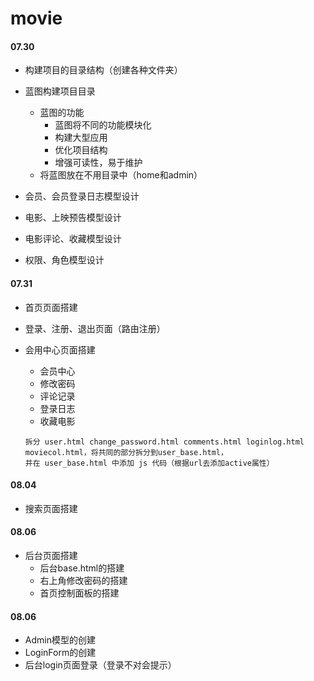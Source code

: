 # movie
#### 07.30
- 构建项目的目录结构（创建各种文件夹）

- 蓝图构建项目目录
    - 蓝图的功能
        - 蓝图将不同的功能模块化
        - 构建大型应用
        - 优化项目结构
        - 增强可读性，易于维护
    - 将蓝图放在不用目录中（home和admin）
    
- 会员、会员登录日志模型设计
- 电影、上映预告模型设计
- 电影评论、收藏模型设计
- 权限、角色模型设计

#### 07.31
- 首页页面搭建
- 登录、注册、退出页面（路由注册）

- 会用中心页面搭建
    - 会员中心
    - 修改密码
    - 评论记录
    - 登录日志
    - 收藏电影
    ```
    拆分 user.html change_password.html comments.html loginlog.html moviecol.html，将共同的部分拆分到user_base.html，
    并在 user_base.html 中添加 js 代码（根据url去添加active属性）
    ```
  
#### 08.04
- 搜索页面搭建
    

#### 08.06
- 后台页面搭建
    - 后台base.html的搭建
    - 右上角修改密码的搭建
    - 首页控制面板的搭建
 
#### 08.06
- Admin模型的创建
- LoginForm的创建
- 后台login页面登录（登录不对会提示）
